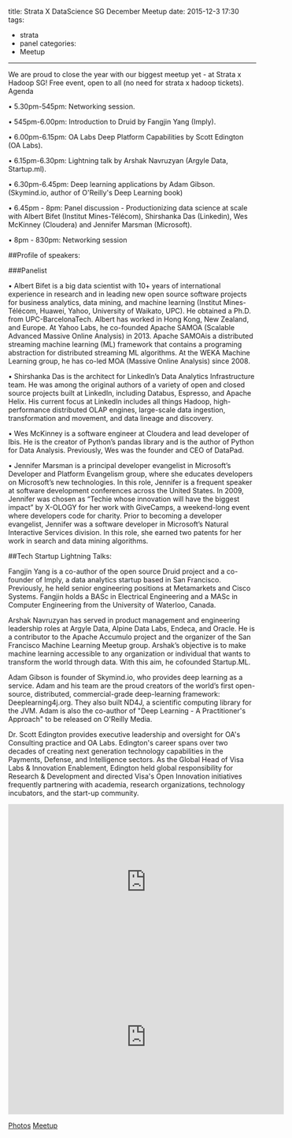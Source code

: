 title: Strata X DataScience SG December Meetup
date: 2015-12-3 17:30
tags:
  - strata
  - panel
categories:
  - Meetup
---

We are proud to close the year with our biggest meetup yet - at Strata x Hadoop SG! Free event, open to all (no need for strata x hadoop tickets). 
Agenda

• 5.30pm-545pm: Networking session.

• 545pm-6.00pm: Introduction to Druid by Fangjin Yang  (Imply).     

• 6.00pm-6.15pm: OA Labs Deep Platform Capabilities by Scott Edington (OA Labs). 

• 6.15pm-6.30pm: Lightning talk by Arshak Navruzyan (Argyle Data, Startup.ml).

• 6.30pm-6.45pm: Deep learning applications by Adam Gibson. (Skymind.io, author of O'Reilly's Deep Learning book) 

• 6.45pm - 8pm: Panel discussion - Productionizing data science at scale with Albert Bifet (Institut Mines-Télécom), Shirshanka Das (Linkedin), Wes McKinney (Cloudera) and Jennifer Marsman (Microsoft).

• 8pm - 830pm: Networking session

##Profile of speakers: 

###Panelist

• Albert Bifet is a big data scientist with 10+ years of international experience in research and in leading new open source software projects for business analytics, data mining, and machine learning (Institut Mines-Télécom, Huawei, Yahoo, University of Waikato, UPC). He obtained a Ph.D. from UPC-BarcelonaTech. Albert has worked in Hong Kong, New Zealand, and Europe. At Yahoo Labs, he co-founded Apache SAMOA (Scalable Advanced Massive Online Analysis) in 2013. Apache SAMOAis a distributed streaming machine learning (ML) framework that contains a programing abstraction for distributed streaming ML algorithms. At the WEKA Machine Learning group, he has co-led MOA (Massive Online Analysis) since 2008. 

• Shirshanka Das is the architect for LinkedIn’s Data Analytics Infrastructure team. He was among the original authors of a variety of open and closed source projects built at LinkedIn, including Databus, Espresso, and Apache Helix. His current focus at LinkedIn includes all things Hadoop, high-performance distributed OLAP engines, large-scale data ingestion, transformation and movement, and data lineage and discovery. 

• Wes McKinney is a software engineer at Cloudera and lead developer of Ibis. He is the creator of Python’s pandas library and is the author of Python for Data Analysis. Previously, Wes was the founder and CEO of DataPad. 

•  Jennifer Marsman is a principal developer evangelist in Microsoft’s Developer and Platform Evangelism group, where she educates developers on Microsoft’s new technologies. In this role, Jennifer is a frequent speaker at software development conferences across the United States. In 2009, Jennifer was chosen as “Techie whose innovation will have the biggest impact” by X-OLOGY for her work with GiveCamps, a weekend-long event where developers code for charity. Prior to becoming a developer evangelist, Jennifer was a software developer in Microsoft’s Natural Interactive Services division. In this role, she earned two patents for her work in search and data mining algorithms.

##Tech Startup Lightning Talks:

Fangjin Yang is a co-author of the open source Druid project and a co-founder of Imply, a data analytics startup based in San Francisco. Previously, he held senior engineering positions at Metamarkets and Cisco Systems. Fangjin holds a BASc in Electrical Engineering and a MASc in Computer Engineering from the University of Waterloo, Canada.  

Arshak Navruzyan has served in product management and engineering leadership roles at Argyle Data, Alpine Data Labs, Endeca, and Oracle. He is a contributor to the Apache Accumulo project and the organizer of the San Francisco Machine Learning Meetup group. Arshak’s objective is to make machine learning accessible to any organization or individual that wants to transform the world through data. With this aim, he cofounded Startup.ML. 

Adam Gibson is founder of  Skymind.io, who provides deep learning as a service. Adam and his team are the proud creators of the world’s first open-source, distributed, commercial-grade deep-learning framework: Deeplearning4j.org. They also built ND4J, a scientific computing library for the JVM. Adam is also the co-author of "Deep Learning - A Practitioner's Approach" to be released on O'Reilly Media. 

Dr. Scott Edington provides executive leadership and oversight for OA's Consulting practice and OA Labs. Edington's career spans over two decades of creating next generation technology capabilities in the Payments, Defense, and Intelligence sectors. As the Global Head of Visa Labs & Innovation Enablement, Edington held global responsibility for Research & Development and directed Visa's Open Innovation initiatives frequently partnering with academia, research organizations, technology incubators, and the start-up community. 

<iframe width="560" height="315" src="https://www.youtube.com/embed/hH9qLMAQ43s" frameborder="0" allowfullscreen></iframe>

<iframe width="560" height="315" src="https://www.youtube.com/embed/Rhn88ZtWv5M" frameborder="0" allowfullscreen></iframe>

[Photos](http://www.meetup.com/DataScience-SG-Singapore/photos/26588617/)
[Meetup](http://www.meetup.com/DataScience-SG-Singapore/events/226456676/)






